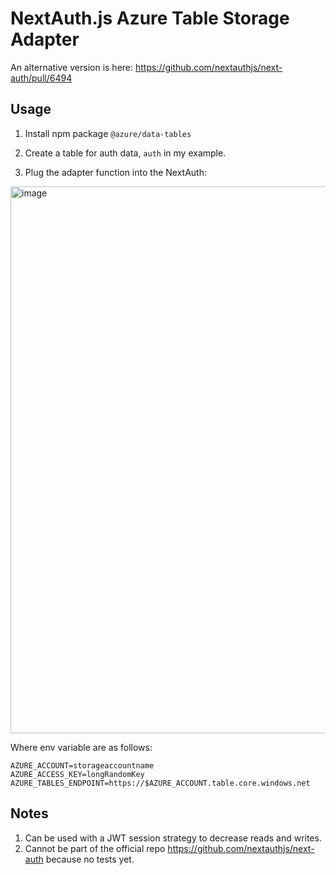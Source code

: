 # NextAuth.js Azure Table Storage Adapter

An alternative version is here: https://github.com/nextauthjs/next-auth/pull/6494

## Usage

1. Install npm package `@azure/data-tables`

2. Create a table for auth data, `auth` in my example.

3. Plug the adapter function into the NextAuth:

<img width="875" alt="image" src="https://user-images.githubusercontent.com/106996965/214249315-d498f211-06a1-43d0-b0f1-5079e0729e12.png">

Where env variable are as follows:
```
AZURE_ACCOUNT=storageaccountname
AZURE_ACCESS_KEY=longRandomKey
AZURE_TABLES_ENDPOINT=https://$AZURE_ACCOUNT.table.core.windows.net
```

## Notes

1. Can be used with a JWT session strategy to decrease reads and writes.
2. Cannot be part of the official repo https://github.com/nextauthjs/next-auth because no tests yet.
